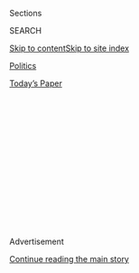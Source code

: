 <div id="app">

<div>

<div>

<div>

<div class="NYTAppHideMasthead css-1q2w90k e1suatyy0">

<div class="section css-ui9rw0 e1suatyy2">

<div class="css-eph4ug er09x8g0">

<div class="css-6n7j50">

</div>

<span class="css-1dv1kvn">Sections</span>

<div class="css-10488qs">

<span class="css-1dv1kvn">SEARCH</span>

</div>

[Skip to content](#site-content)[Skip to site
index](#site-index)

</div>

<div id="masthead-section-label" class="css-1wr3we4 eaxe0e00">

[Politics](https://www.nytimes3xbfgragh.onion/section/politics)

</div>

<div class="css-10698na e1huz5gh0">

</div>

</div>

<div id="masthead-bar-one" class="section hasLinks css-15hmgas e1csuq9d3">

<div class="css-uqyvli e1csuq9d0">

</div>

<div class="css-1uqjmks e1csuq9d1">

</div>

<div class="css-9e9ivx">

[](https://myaccount.nytimes3xbfgragh.onion/auth/login?response_type=cookie&client_id=vi)

</div>

<div class="css-1bvtpon e1csuq9d2">

[Today’s
Paper](https://www.nytimes3xbfgragh.onion/section/todayspaper)

</div>

</div>

</div>

</div>

<div data-aria-hidden="false">

<div id="site-content" data-role="main">

<div>

<div class="css-1aor85t" style="opacity:0.000000001;z-index:-1;visibility:hidden">

<div class="css-1hqnpie">

<div class="css-epjblv">

<span class="css-17xtcya">[Politics](/section/politics)</span><span class="css-x15j1o">|</span><span class="css-fwqvlz">Compensation
for Embassy Bombing Victims Could Imperil Thaw With
Sudan</span>

</div>

<div class="css-k008qs">

<div class="css-1iwv8en">

<span class="css-18z7m18"></span>

<div>

</div>

</div>

<span class="css-1n6z4y">https://nyti.ms/2WW34Sa</span>

<div class="css-1705lsu">

<div class="css-4xjgmj">

<div class="css-4skfbu" data-role="toolbar" data-aria-label="Social Media Share buttons, Save button, and Comments Panel with current comment count" data-testid="share-tools">

  - 
  - 
  - 
  - 
    
    <div class="css-6n7j50">
    
    </div>

  - 

</div>

</div>

</div>

</div>

</div>

</div>

<div id="NYT_TOP_BANNER_REGION" class="css-13pd83m">

</div>

<div id="top-wrapper" class="css-1sy8kpn">

<div id="top-slug" class="css-l9onyx">

Advertisement

</div>

[Continue reading the main
story](#after-top)

<div class="ad top-wrapper" style="text-align:center;height:100%;display:block;min-height:250px">

<div id="top" class="place-ad" data-position="top" data-size-key="top">

</div>

</div>

<div id="after-top">

</div>

</div>

<div>

<div id="sponsor-wrapper" class="css-1hyfx7x">

<div id="sponsor-slug" class="css-19vbshk">

Supported by

</div>

[Continue reading the main
story](#after-sponsor)

<div id="sponsor" class="ad sponsor-wrapper" style="text-align:center;height:100%;display:block">

</div>

<div id="after-sponsor">

</div>

</div>

<div class="css-186x18t">

</div>

<div class="css-1vkm6nb ehdk2mb0">

# Compensation for Embassy Bombing Victims Could Imperil Thaw With Sudan

</div>

A settlement to compensate victims of the 1998 attacks in Kenya and
Tanzania would award more money to American embassy employees than the
Africans.

<div class="css-79elbk" data-testid="photoviewer-wrapper">

<div class="css-z3e15g" data-testid="photoviewer-wrapper-hidden">

</div>

<div class="css-1a48zt4 ehw59r15" data-testid="photoviewer-children">

![<span class="css-16f3y1r e13ogyst0" data-aria-hidden="true">“It’s cold
— why would they even think of compensating the Kenyans at a lesser
percentage than the Americans?” said Doreen Oport, who worked at the
U.S. Embassy in Nairobi for 15 years before immigrating to the United
States.</span><span class="css-cnj6d5 e1z0qqy90" itemprop="copyrightHolder"><span class="css-1ly73wi e1tej78p0">Credit...</span><span><span>Nitashia
Johnson for The New York
Times</span></span></span>](https://static01.graylady3jvrrxbe.onion/images/2020/07/26/us/politics/25dc-diplo-sudan1/00dc-diplo-sudan1-articleLarge.jpg?quality=75&auto=webp&disable=upscale)

</div>

</div>

<div class="css-18e8msd">

<div class="css-vp77d3 epjyd6m0">

<div class="css-hus3qt ey68jwv0" data-aria-hidden="true">

[![Lara
Jakes](https://static01.graylady3jvrrxbe.onion/images/2019/07/25/reader-center/author-lara-jakes/author-lara-jakes-thumbLarge.png
"Lara Jakes")](https://www.nytimes3xbfgragh.onion/by/lara-jakes)

</div>

<div class="css-1baulvz">

By [<span class="css-1baulvz last-byline" itemprop="name">Lara
Jakes</span>](https://www.nytimes3xbfgragh.onion/by/lara-jakes)

</div>

</div>

  - 
    
    <div class="css-ld3wwf e16638kd2">
    
    Published July 25, 2020Updated July 30,
    2020
    
    </div>

  - 
    
    <div class="css-4xjgmj">
    
    <div class="css-pvvomx" data-role="toolbar" data-aria-label="Social Media Share buttons, Save button, and Comments Panel with current comment count" data-testid="share-tools">
    
      - 
      - 
      - 
      - 
        
        <div class="css-6n7j50">
        
        </div>
    
      - 
    
    </div>
    
    </div>

</div>

</div>

<div class="section meteredContent css-1r7ky0e" name="articleBody" itemprop="articleBody">

<div class="css-1fanzo5 StoryBodyCompanionColumn">

<div class="css-53u6y8">

WASHINGTON — Riz Khaliq and Doreen Oport were both working at the
American Embassy in Nairobi on Aug. 7, 1998, when a truck bomb tore
through the compound. Both were bloodied. Mr. Khaliq was knocked
unconscious and Ms. Oport trapped beneath fallen rubble.

Decades later, both periodically pick shreds of glass and metal from
their bodies as embedded debris from the blast continues to work its way
to the skin.

Both are also naturalized U.S. citizens. There, the similarities end.

Because Mr. Khaliq was already an American citizen at the time of the
attack, he is eligible for at least $3 million in compensation as part
of a tentative State Department settlement with the government of Sudan.

Ms. Oport was then a citizen of Kenya, so she stands to receive $400,000
from Sudan, which had harbored Qaeda militants who [bombed the U.S.
embassies in Kenya and
Tanzania](https://www.fbi.gov/history/famous-cases/east-african-embassy-bombings)
in near-simultaneous strikes.

</div>

</div>

<div class="css-1fanzo5 StoryBodyCompanionColumn">

<div class="css-53u6y8">

Mr. Khaliq and Ms. Oport are among hundreds of victims and family
members at the center of a yearslong process [to remove Sudan from a
U.S. government
list](https://www.nytimes3xbfgragh.onion/2017/11/16/world/africa/sudan-terrorism-sanctions.html)
of state sponsors of terrorism. Doing so will open the way for the East
African country to move toward economic stability, and potentially
greater democracy, after a generation of oppression.

Yet the payment disparity between victims who were Americans at the time
of the bombings and those who were not has delayed — and could derail —
the deal. It has divided Congress and created a rift between the victims
and their lawyers as the United States grapples with how to correct
unequal or discriminatory standards in its legal system.

“It’s cold — why would they even think of compensating the Kenyans at a
lesser percentage than the Americans?” said Ms. Oport, who worked at the
U.S. Embassy in Nairobi, Kenya’s capital, for 15 years before she
immigrated to the United States in 2002 and became a citizen in 2010.

“I can only say it’s discrimination,” she added.

She called the international employees at American embassies abroad the
“backbone” of the missions by keeping operations running and recounted
returning to work a few days after the blasts to pick through the rubble
for documents that would have been lost. “The recognition of equality is
very important,” she said.

</div>

</div>

<div class="css-1fanzo5 StoryBodyCompanionColumn">

<div class="css-53u6y8">

For Mr. Khaliq, the settlement serves a broader purpose. Not only would
it be the first time that Sudan’s government has acknowledged
responsibility for the bombings, but it could also help raise nearly
half of the [country’s 45 million citizens out of
poverty](https://www.cia.gov/library/publications/the-world-factbook/geos/su.html)
by making available international assistance — and, potentially, keep it
from being a breeding ground for terrorism.

</div>

</div>

<div class="css-79elbk" data-testid="photoviewer-wrapper">

<div class="css-z3e15g" data-testid="photoviewer-wrapper-hidden">

</div>

<div class="css-1a48zt4 ehw59r15" data-testid="photoviewer-children">

![<span class="css-16f3y1r e13ogyst0" data-aria-hidden="true">Because
Riz Khaliq was already an American citizen at the time of the attack, he
is eligible for $3 million in compensation for his
injuries.</span><span class="css-cnj6d5 e1z0qqy90" itemprop="copyrightHolder"><span class="css-1ly73wi e1tej78p0">Credit...</span><span>Nate
Palmer for The New York
Times</span></span>](https://static01.graylady3jvrrxbe.onion/images/2020/07/26/us/politics/25dc-diplo-sudan3-sub/merlin_174759276_85976f4a-981a-4b3b-9036-174e01c4a385-articleLarge.jpg?quality=75&auto=webp&disable=upscale)

</div>

</div>

<div class="css-1fanzo5 StoryBodyCompanionColumn">

<div class="css-53u6y8">

“Will this make up for all the pain and suffering, and all the pain that
I put my family through, with my PTSD?” Mr. Khaliq asked. “No, it
doesn’t. But I also feel like it at least gets to some level of
resolution.”

Just as important is “to help these countries understand that supporting
terror activity, or harboring terrorism, is not a nameless crime,” said
Mr. Khaliq, who was in a meeting with the American ambassador to Kenya,
Prudence Bushnell, when the bomb exploded. “And I would hate to see the
potential agreement fall apart or crumble, because it’s not exactly
perfect.”

Of the 224 people who were killed in the 1998 bombings in Nairobi and
Dar es Salaam, 54 were embassy employees or contractors, including 12
Americans, according to the State Department. Thousands more were
injured, including 139 embassy employees and contractors.

Under its authoritarian president at the time, [Omar Hassan
al-Bashir](https://www.nytimes3xbfgragh.onion/2020/07/30/world/middleeast/darfur-sudan.html),
Sudan was added to the State Department’s list of nations abetting
terrorism in 1993 for supporting Hezbollah and Palestinian militant
groups. [American courts ruled that
Sudan](https://www.nytimes3xbfgragh.onion/2020/05/18/us/supreme-court-sudan-terrorism.html)
was a vital participant in the embassy bombings that took place five
years later, having provided passports, unrestricted border travel and
shelter to the Qaeda militants before they attacked.

Only three other nations — Iran, North Korea and Syria — are currently
on the State Department list that restricts assistance from the United
States and, effectively, from the World Bank and the International
Monetary Fund.

But in 2016, Sudan [cut its diplomatic ties with
Iran](https://www.reuters.com/article/us-saudi-iran-sudan/sudan-cuts-diplomatic-ties-with-iran-idUSKBN0UI17720160104)
and [joined Saudi Arabia in its fight against rebel
Houthis](https://www.crisisgroup.org/africa/horn-africa/horn-africa-states-follow-gulf-yemen-war)
in nearby Yemen. (Both moves hew to policies supported by the U.S.
government, although many of the Sudanese soldiers who were sent to
fight in Yemen were children from the impoverished [Darfur
region](https://www.nytimes3xbfgragh.onion/2020/07/30/world/middleeast/darfur-sudan.html).)
And in the final days of the Obama administration, after years of
negotiations, the United States [began easing
sanctions](https://www.france24.com/en/20170113-sudan-usa-sanctions-easing-terrorism)
against Sudan to reward its [government’s
cooperation](https://www.dabangasudan.org/en/all-news/article/donald-booth-sanctions-relief-is-a-start-to-address-sudan-s-human-rights-issues)
on fighting terrorism and ending military attacks on its people.

</div>

</div>

<div class="css-1fanzo5 StoryBodyCompanionColumn">

<div class="css-53u6y8">

The effort was picked up by the Trump administration, and gathered
momentum after Mr. al-Bashir was ousted from power in April 2019 in a
coup. That gave the United States a new opening for normalizing
diplomatic relations with Sudan and to help stabilize the Horn of
Africa, one of the world’s most [strategic and volatile
regions](https://agsiw.org/gulf-strategic-interests-reshaping-the-horn-of-africa/).

</div>

</div>

<div class="css-79elbk" data-testid="photoviewer-wrapper">

<div class="css-z3e15g" data-testid="photoviewer-wrapper-hidden">

</div>

<div class="css-1a48zt4 ehw59r15" data-testid="photoviewer-children">

<div class="css-1xdhyk6 erfvjey0">

<span class="css-1ly73wi e1tej78p0">Image</span>

<div class="css-zjzyr8">

<div data-testid="lazyimage-container" style="height:257.77777777777777px">

</div>

</div>

</div>

<span class="css-16f3y1r e13ogyst0" data-aria-hidden="true">Months of
street protests last year led to the ouster of President Omar al-Bashir
of
Sudan.</span><span class="css-cnj6d5 e1z0qqy90" itemprop="copyrightHolder"><span class="css-1ly73wi e1tej78p0">Credit...</span><span>Bryan
Denton for The New York Times</span></span>

</div>

</div>

<div class="css-1fanzo5 StoryBodyCompanionColumn">

<div class="css-53u6y8">

Saudi Arabia and Israel are among the American allies that are pressing
for a diplomatic thaw, [mostly to counter
Iran](https://jcpa.org/israel-comes-full-circle-with-sudan-analysis/).
Prime Minister Benjamin Netanyahu of Israel [met in
February](https://www.aljazeera.com/news/2020/02/netanyahu-israel-sudan-normalise-ties-200203182536972.html)
with Sudan’s de facto leader, Lt. Gen. Abdel Fattah al-Burhan. Days
later, [Sudan began
allowing](https://www.reuters.com/article/us-israel-sudan/netanyahu-says-israeli-airliners-have-started-overflying-sudan-idUSKBN20A0NK)
Israeli commercial planes to fly in its airspace.

The opportunity for détente could be short-lived. So far this year,
Sudan’s [festering political
instability](https://www.aljazeera.com/news/2020/06/sudan-protesters-return-streets-demand-reforms-200630154320885.html)
has been fueled by the coronavirus outbreak and a [recent assassination
attempt](https://www.bbc.com/news/world-africa-51800278) against the
transitional government’s prime minister, Abdalla Hamdok.

“The next few months may be one of our only opportunities to support
Sudan’s progress,” said Senator Chris Coons, Democrat of Delaware and an
Africa expert.

He called it a “once-in-a generation opportunity to improve our
relationship with Sudan and support the new government’s efforts to
transition toward democracy and a more inclusive society.”

The State Department insists that Sudan compensate the embassy bombing
victims before it is taken off the list of state sponsors of terrorism.
The tentative settlement would pay victims, or their surviving families,
a total of about $335 million — all but $100 million would go to those
who were American citizens at the time of the attacks.

</div>

</div>

<div class="css-1fanzo5 StoryBodyCompanionColumn">

<div class="css-53u6y8">

Before it will pay, however, Sudan has demanded that it receive immunity
from future lawsuits related to the bombings and other attacks while on
the terrorism list. That must be approved by Congress, which has stalled
over whether the embassies’ international employees are being unjustly
undercompensated.

“I would not want foreign nationals who worked in our embassies to be
treated as second-class citizens,” said Representative Bennie Thompson,
Democrat of Mississippi and the chairman of the Homeland Security
Committee.

He said the State Department appeared unwilling to try to do more for
those employees. “Everybody should be treated in a fair and equitable
manner,” Mr. Thompson said.

</div>

</div>

<div class="css-a7yk8a e73j0it0">

<div class="css-1xdhyk6 erfvjey0">

<span class="css-1ly73wi e1tej78p0">Image</span>

<div class="css-zjzyr8">

<div data-testid="lazyimage-container" style="height:580px">

</div>

</div>

</div>

<span class="css-16f3y1r e13ogyst0" data-aria-hidden="true">Mr. Khaliq
helping Prudence Bushnell, then the American ambassador to Kenya, escape
from the embassy in Nairobi after it was bombed in
1998.</span><span class="css-cnj6d5 e1z0qqy90" itemprop="copyrightHolder"><span class="css-1ly73wi e1tej78p0">Credit...</span><span>Sayyid
Azim/Associated Press</span></span>

<div class="css-1xdhyk6 erfvjey0">

<span class="css-1ly73wi e1tej78p0">Image</span>

<div class="css-zjzyr8">

<div data-testid="lazyimage-container" style="height:580px">

</div>

</div>

</div>

<span class="css-16f3y1r e13ogyst0" data-aria-hidden="true">Ms. Oport’s
hands are marked with scars from the
attack.</span><span class="css-cnj6d5 e1z0qqy90" itemprop="copyrightHolder"><span class="css-1ly73wi e1tej78p0">Credit...</span><span>Nitashia
Johnson for The New York Times</span></span>

</div>

<div class="css-1fanzo5 StoryBodyCompanionColumn">

<div class="css-53u6y8">

State Department officials said that given its financial fragility,
Sudan could not afford to pay more than $335 million, and that the
United States was not required to compensate the international victims.
They said even the lower payments provided some recognition to those who
were killed or wounded simply because they worked for the American
government.

The amount given to each victim is loosely based on a [$2.7 billion
settlement](https://archive.vn/20120707022256/http:/articles.cnn.com/2002-05-28/us/libya.lockerbie.settlement_1_libyan-offer-commercial-sanctions-families-of-terror-victims)
that the Libyan government, under Col. Muammar el-Qaddafi, agreed to pay
to the families of each person who died in the 1988 bombing of Pan Am
Flight 103 over Lockerbie, Scotland. Libya offered the payments — $10
million for each victim who was killed, no matter the country of origin
— in 2002 as Colonel el-Qaddafi sought removal [from the State
Department’s terrorism
list](https://abcnews.go.com/International/story?id=1965753&page=1),
which took effect in 2006.

In settling the cases of the 1998 embassy bombings, Sudan would pay $10
million to families of Americans who died; U.S. victims who were injured
but survived would receive at least $3 million. By contrast, the
families of slain foreign citizens who worked at the embassies would be
entitled to $800,000, and the victims who were wounded would receive
$400,000.

</div>

</div>

<div class="css-1fanzo5 StoryBodyCompanionColumn">

<div class="css-53u6y8">

State Department officials said that the Lockerbie settlement was
reached in a private lawsuit that the families of the Flight 103 victims
— not the United States government — brought against Libya. They also
said the difference in compensation mirrored the differences in salaries
and other employment benefits between American diplomats and
international employees at U.S. embassies, which is largely based on
local standards of living in host nations.

In a June letter to the Senate Foreign Relations Committee, the spouses
of three Tanzanian guards who died confronting the truck bomb at the
U.S. Embassy in Dar es Salaam called the settlement with Sudan “a very
small portion of what it owes.” But they also said the compensation was
a “very significant sum in Tanzania and will do much good for our
families and our community.”

“It would be unfortunate if we lost the opportunity to recover anything
from Sudan simply because some individuals are demanding more
compensation,” wrote the spouses, Hanuni Shamte Ndange, Judith Mwila,
and Shabani Mtulya.

Many of the victims of the embassy bombings, and their families, are
already being compensated from a separate fund that the Justice
Department
administers.

</div>

</div>

<div class="css-79elbk" data-testid="photoviewer-wrapper">

<div class="css-z3e15g" data-testid="photoviewer-wrapper-hidden">

</div>

<div class="css-1a48zt4 ehw59r15" data-testid="photoviewer-children">

<div class="css-1xdhyk6 erfvjey0">

<span class="css-1ly73wi e1tej78p0">Image</span>

<div class="css-zjzyr8">

<div data-testid="lazyimage-container" style="height:253.26666666666665px">

</div>

</div>

</div>

<span class="css-16f3y1r e13ogyst0" data-aria-hidden="true">Of the 224
people who were killed in the 1998 bombings in Nairobi and
Dar-es-Salaam, 54 were embassy employees or contractors, including 12
Americans. Thousands more were injured, including 139 embassy employees
and
contractors.</span><span class="css-cnj6d5 e1z0qqy90" itemprop="copyrightHolder"><span class="css-1ly73wi e1tej78p0">Credit...</span><span>Agence
France-Presse — Getty Images</span></span>

</div>

</div>

<div class="css-1fanzo5 StoryBodyCompanionColumn">

<div class="css-53u6y8">

By the end of the year, it is estimated that they will have received a
combined $605 million from the U.S. Victims of State Sponsored Terrorism
Fund, which pays Americans and international citizens alike after a
judge decides compensation. The fund is supported by payments made by
banks and companies that have violated terrorism-related U.S. sanctions
against Iran.

Congressional officials said lawmakers were considering extending the
payouts to the embassy bombing victims for additional years as a way to
break the impasse over the disparate compensation levels in the State
Department’s settlement with Sudan. That way, the officials said, the
international employees and their survivors would be assured more money.

</div>

</div>

<div class="css-1fanzo5 StoryBodyCompanionColumn">

<div class="css-53u6y8">

In the years after the deaths of her father and brother at the U.S.
Embassy in Nairobi, Edith Bartley pushed Congress to ensure survivors’
benefits for all employees of diplomatic missions targeted in terrorist
attacks, going back to 1983. She also had lobbied lawmakers before they
enacted the victims’ compensation fund that is run by the Justice
Department.

She said it was what her father — Julian L. Bartley, a career U.S.
diplomat and the first African-American consul general in Kenya — would
have wanted her to do.

But she predicted “grave consequences” to national security if the
settlement with Sudan fell apart.

“Sudan wants to turn themselves around. They’ve taken great steps to do
that,” Ms. Bartley said. “That should not be taken lightly.”

</div>

</div>

<div>

</div>

</div>

<div>

</div>

<div>

</div>

<div>

</div>

<div>

<div id="bottom-wrapper" class="css-1ede5it">

<div id="bottom-slug" class="css-l9onyx">

Advertisement

</div>

[Continue reading the main
story](#after-bottom)

<div id="bottom" class="ad bottom-wrapper" style="text-align:center;height:100%;display:block;min-height:90px">

</div>

<div id="after-bottom">

</div>

</div>

</div>

</div>

</div>

## Site Index

<div>

</div>

## Site Information Navigation

  - [© <span>2020</span> <span>The New York Times
    Company</span>](https://help.nytimes3xbfgragh.onion/hc/en-us/articles/115014792127-Copyright-notice)

<!-- end list -->

  - [NYTCo](https://www.nytco.com/)
  - [Contact
    Us](https://help.nytimes3xbfgragh.onion/hc/en-us/articles/115015385887-Contact-Us)
  - [Work with us](https://www.nytco.com/careers/)
  - [Advertise](https://nytmediakit.com/)
  - [T Brand Studio](http://www.tbrandstudio.com/)
  - [Your Ad
    Choices](https://www.nytimes3xbfgragh.onion/privacy/cookie-policy#how-do-i-manage-trackers)
  - [Privacy](https://www.nytimes3xbfgragh.onion/privacy)
  - [Terms of
    Service](https://help.nytimes3xbfgragh.onion/hc/en-us/articles/115014893428-Terms-of-service)
  - [Terms of
    Sale](https://help.nytimes3xbfgragh.onion/hc/en-us/articles/115014893968-Terms-of-sale)
  - [Site
    Map](https://spiderbites.nytimes3xbfgragh.onion)
  - [Help](https://help.nytimes3xbfgragh.onion/hc/en-us)
  - [Subscriptions](https://www.nytimes3xbfgragh.onion/subscription?campaignId=37WXW)

</div>

</div>

</div>

</div>
